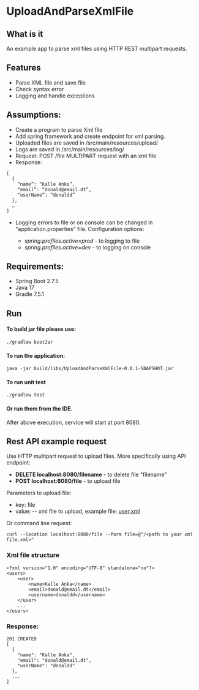 # UploadAndParseXmlFile

## What is it

An example app to parse xml files using HTTP REST multipart requests.

## Features

- Parse XML file and save file
- Check syntax error 
- Logging and handle exceptions

## Assumptions:

- Create a program to parse Xml file
- Add spring framework and create endpoint for xml parsing.
- Uploaded files are saved in /src/main/resources/upload/
- Logs are saved in /src/main/resources/log/
- Request:
  POST /file
  MULTIPART request with an xml file
- Response:

```
[
  {
    “name”: “Kalle Anka”,
    “email”: “donald@email.dt”,
    “userName”: “donaldd”
  },
  …
]
```

- Logging errors to file or on console can be changed in "application.properties" file.
Configuration options:

  - *spring.profiles.active=prod* - to logging to file
  - *spring.profiles.active=dev* - to logging on console

## Requirements:

- Spring Boot 2.7.5
- Java 17
- Gradle 7.5.1

## Run

#### To build jar file please use:

```
./gradlew bootJar
```

#### To run the application:

```
java -jar build/libs/UploadAndParseXmlFile-0.0.1-SNAPSHOT.jar
```

#### To run unit test

```
./gradlew test
```

#### Or run them from the IDE.

After above execution, service will start at port 8080.

## Rest API example request

Use HTTP multipart request to upload files. More specifically using API endpoint:

- **DELETE localhost:8080/filename** - to delete file "filename"
- **POST localhost:8080/file** - to upload file

Parameters to upload file:

- key: file
- value: -- xml file to upload, example file: [user.xml](src/main/resources/file/users.xml)

Or command line request:
```
curl --location localhost:8080/file --form file=@"/<path to your xml file.xml>"
```

### Xml file structure

```
<?xml version="1.0" encoding="UTF-8" standalone="no"?>
<users>
    <user>
        <name>Kalle Anka</name>
        <email>donald@email.dt</email>
        <username>donaldd</username>
    </user>
    ...
</users>
```

### Response:

```
201 CREATED
[
  {
    "name": "Kalle Anka",
    "email": "donald@email.dt",
    "userName": "donaldd"
  },
  ...
]
```